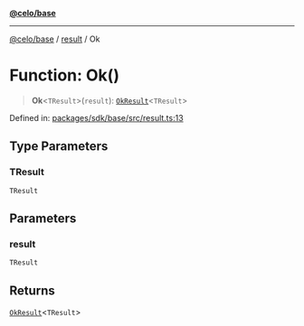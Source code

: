 [**@celo/base**](../../README.md)

***

[@celo/base](../../README.md) / [result](../README.md) / Ok

# Function: Ok()

> **Ok**\<`TResult`\>(`result`): [`OkResult`](../interfaces/OkResult.md)\<`TResult`\>

Defined in: [packages/sdk/base/src/result.ts:13](https://github.com/celo-org/developer-tooling/blob/master/packages/sdk/base/src/result.ts#L13)

## Type Parameters

### TResult

`TResult`

## Parameters

### result

`TResult`

## Returns

[`OkResult`](../interfaces/OkResult.md)\<`TResult`\>
